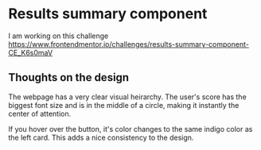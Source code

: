 # Results summary component

I am working on this challenge https://www.frontendmentor.io/challenges/results-summary-component-CE_K6s0maV

## Thoughts on the design

The webpage has a very clear visual heirarchy. The user's score has the biggest font size and is in the middle of a circle, making it instantly the center of attention.

If you hover over the button, it's color changes to the same indigo color as the left card. This adds a nice consistency to the design. 





